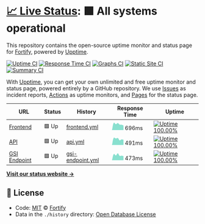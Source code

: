 # [📈 Live Status](https://Fortify-Labs.github.io/status): <!--live status--> **🟩 All systems operational**

This repository contains the open-source uptime monitor and status page for [Fortify](https://fortify.gg/), powered by [Upptime](https://github.com/upptime/upptime).

[![Uptime CI](https://github.com/koj-co/upptime/workflows/Uptime%20CI/badge.svg)](https://github.com/koj-co/upptime/actions?query=workflow%3A%22Uptime+CI%22)
[![Response Time CI](https://github.com/koj-co/upptime/workflows/Response%20Time%20CI/badge.svg)](https://github.com/koj-co/upptime/actions?query=workflow%3A%22Response+Time+CI%22)
[![Graphs CI](https://github.com/koj-co/upptime/workflows/Graphs%20CI/badge.svg)](https://github.com/koj-co/upptime/actions?query=workflow%3A%22Graphs+CI%22)
[![Static Site CI](https://github.com/koj-co/upptime/workflows/Static%20Site%20CI/badge.svg)](https://github.com/koj-co/upptime/actions?query=workflow%3A%22Static+Site+CI%22)
[![Summary CI](https://github.com/koj-co/upptime/workflows/Summary%20CI/badge.svg)](https://github.com/koj-co/upptime/actions?query=workflow%3A%22Summary+CI%22)

With [Upptime](https://upptime.js.org), you can get your own unlimited and free uptime monitor and status page, powered entirely by a GitHub repository. We use [Issues](https://github.com/Fortify-Labs/status/issues) as incident reports, [Actions](https://github.com/Fortify-Labs/status/actions) as uptime monitors, and [Pages](https://Fortify-Labs.github.io/status) for the status page.

<!--start: status pages-->
<!-- This summary is generated by Upptime (https://github.com/upptime/upptime) -->
<!-- Do not edit this manually, your changes will be overwritten -->

| URL                                                       | Status | History                                                                                            | Response Time                                                                     | Uptime                                                                                                                                                                                                               |
| --------------------------------------------------------- | ------ | -------------------------------------------------------------------------------------------------- | --------------------------------------------------------------------------------- | -------------------------------------------------------------------------------------------------------------------------------------------------------------------------------------------------------------------- |
| [Frontend](https://fortify.gg)                            | 🟩 Up  | [frontend.yml](https://github.com/Fortify-Labs/status/commits/master/history/frontend.yml)         | <img alt="Response time graph" src="./graphs/frontend.png" height="20"> 696ms     | [![Uptime 100.00%](https://img.shields.io/endpoint?url=https%3A%2F%2Fraw.githubusercontent.com%2FFortify-Labs%2Fstatus%2Fmaster%2Fapi%2Ffrontend%2Fuptime.json)](https://status.fortify.gg/history/frontend)         |
| [API](https://api.fortify.gg/graphql?query=%7Bversion%7D) | 🟩 Up  | [api.yml](https://github.com/Fortify-Labs/status/commits/master/history/api.yml)                   | <img alt="Response time graph" src="./graphs/api.png" height="20"> 491ms          | [![Uptime 100.00%](https://img.shields.io/endpoint?url=https%3A%2F%2Fraw.githubusercontent.com%2FFortify-Labs%2Fstatus%2Fmaster%2Fapi%2Fapi%2Fuptime.json)](https://status.fortify.gg/history/api)                   |
| [GSI Endpoint](https://gsi.fortify.gg/health)             | 🟩 Up  | [gsi-endpoint.yml](https://github.com/Fortify-Labs/status/commits/master/history/gsi-endpoint.yml) | <img alt="Response time graph" src="./graphs/gsi-endpoint.png" height="20"> 473ms | [![Uptime 100.00%](https://img.shields.io/endpoint?url=https%3A%2F%2Fraw.githubusercontent.com%2FFortify-Labs%2Fstatus%2Fmaster%2Fapi%2Fgsi-endpoint%2Fuptime.json)](https://status.fortify.gg/history/gsi-endpoint) |

<!--end: status pages-->

[**Visit our status website →**](https://Fortify-Labs.github.io/status)

## 📄 License

- Code: [MIT](./LICENSE) © [Fortify](https://fortify.gg/)
- Data in the `./history` directory: [Open Database License](https://opendatacommons.org/licenses/odbl/1-0/)
